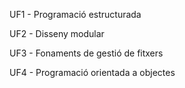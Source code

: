 UF1 - Programació estructurada

UF2 - Disseny modular

UF3 - Fonaments de gestió de fitxers

UF4 - Programació orientada a objectes
